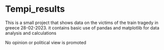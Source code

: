 # Tempi_results
This is a small project that shows data on the victims of the train tragedy in greece 28-02-2023.
it contains basic use of pandas and matplotlib for data analysis and calculations

No opinion or political view is promoted
